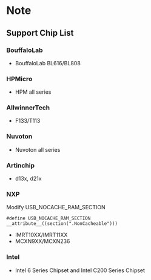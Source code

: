 # Note

## Support Chip List

### BouffaloLab

- BouffaloLab BL616/BL808

### HPMicro

- HPM all series

### AllwinnerTech

- F133/T113

### Nuvoton

- Nuvoton all series

### Artinchip

- d13x, d21x

### NXP

Modify USB_NOCACHE_RAM_SECTION

```
#define USB_NOCACHE_RAM_SECTION __attribute__((section(".NonCacheable")))
```

- IMRT10XX/IMRT11XX
- MCXN9XX/MCXN236

### Intel

- Intel 6 Series Chipset and Intel C200 Series Chipset
